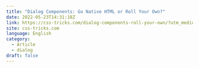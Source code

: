 ```yaml
---
title: "Dialog Components: Go Native HTML or Roll Your Own?"
date: 2022-05-23T14:31:18Z
link: https://css-tricks.com/dialog-components-roll-your-own/?utm_medium=RSS&utm_source=news.12bit.vn
site: css-tricks.com
language: English
category:
  - Article
  - dialog
draft: false
---
```

